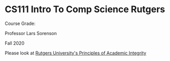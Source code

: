 # CS111 Intro To Comp Science Rutgers

Course Grade: 

Professor Lars Sorenson

Fall 2020

Please look at [Rutgers University's Principles of Academic Integrity](http://academicintegrity.rutgers.edu)
